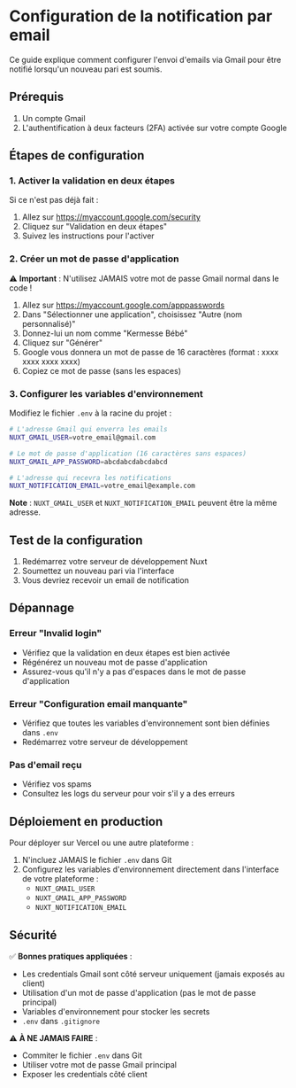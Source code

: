 # Configuration de la notification par email

Ce guide explique comment configurer l'envoi d'emails via Gmail pour être notifié lorsqu'un nouveau pari est soumis.

## Prérequis

1. Un compte Gmail
2. L'authentification à deux facteurs (2FA) activée sur votre compte Google

## Étapes de configuration

### 1. Activer la validation en deux étapes

Si ce n'est pas déjà fait :

1. Allez sur https://myaccount.google.com/security
2. Cliquez sur "Validation en deux étapes"
3. Suivez les instructions pour l'activer

### 2. Créer un mot de passe d'application

⚠️ **Important** : N'utilisez JAMAIS votre mot de passe Gmail normal dans le code !

1. Allez sur https://myaccount.google.com/apppasswords
2. Dans "Sélectionner une application", choisissez "Autre (nom personnalisé)"
3. Donnez-lui un nom comme "Kermesse Bébé"
4. Cliquez sur "Générer"
5. Google vous donnera un mot de passe de 16 caractères (format : xxxx xxxx xxxx xxxx)
6. Copiez ce mot de passe (sans les espaces)

### 3. Configurer les variables d'environnement

Modifiez le fichier `.env` à la racine du projet :

```bash
# L'adresse Gmail qui enverra les emails
NUXT_GMAIL_USER=votre_email@gmail.com

# Le mot de passe d'application (16 caractères sans espaces)
NUXT_GMAIL_APP_PASSWORD=abcdabcdabcdabcd

# L'adresse qui recevra les notifications
NUXT_NOTIFICATION_EMAIL=votre_email@example.com
```

**Note** : `NUXT_GMAIL_USER` et `NUXT_NOTIFICATION_EMAIL` peuvent être la même adresse.

## Test de la configuration

1. Redémarrez votre serveur de développement Nuxt
2. Soumettez un nouveau pari via l'interface
3. Vous devriez recevoir un email de notification

## Dépannage

### Erreur "Invalid login"

- Vérifiez que la validation en deux étapes est bien activée
- Régénérez un nouveau mot de passe d'application
- Assurez-vous qu'il n'y a pas d'espaces dans le mot de passe d'application

### Erreur "Configuration email manquante"

- Vérifiez que toutes les variables d'environnement sont bien définies dans `.env`
- Redémarrez votre serveur de développement

### Pas d'email reçu

- Vérifiez vos spams
- Consultez les logs du serveur pour voir s'il y a des erreurs

## Déploiement en production

Pour déployer sur Vercel ou une autre plateforme :

1. N'incluez JAMAIS le fichier `.env` dans Git
2. Configurez les variables d'environnement directement dans l'interface de votre plateforme :
   - `NUXT_GMAIL_USER`
   - `NUXT_GMAIL_APP_PASSWORD`
   - `NUXT_NOTIFICATION_EMAIL`

## Sécurité

✅ **Bonnes pratiques appliquées** :

- Les credentials Gmail sont côté serveur uniquement (jamais exposés au client)
- Utilisation d'un mot de passe d'application (pas le mot de passe principal)
- Variables d'environnement pour stocker les secrets
- `.env` dans `.gitignore`

⚠️ **À NE JAMAIS FAIRE** :

- Commiter le fichier `.env` dans Git
- Utiliser votre mot de passe Gmail principal
- Exposer les credentials côté client
